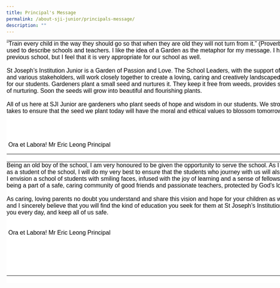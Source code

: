 ```yaml
---
title: Principal's Message
permalink: /about-sji-junior/principals-message/
description: ""
---
```


<table style="margin: auto; outline: 0px; padding: 0px; border-collapse: collapse; clear: both; border: 1px solid transparent; table-layout: fixed; color: rgb(0, 0, 0); font-family: &quot;PT Sans&quot;, sans-serif; font-size: 16px; font-style: normal; font-variant-ligatures: normal; font-variant-caps: normal; font-weight: 400; letter-spacing: normal; orphans: 2; text-align: left; text-transform: none; white-space: normal; widows: 2; word-spacing: 0px; -webkit-text-stroke-width: 0px; background-color: rgb(255, 255, 255); text-decoration-thickness: initial; text-decoration-style: initial; text-decoration-color: initial; height: 325px; width: 1090px;" class="ives_tab_kosong ive_eobj_center"><tbody style="margin: 0px; outline: 0px; padding: 0px;"><tr style="margin: 0px; outline: 0px; padding: 0px;"><td style="margin: 0px; outline: 0px; padding: 0px 15px 15px 0px; vertical-align: top;" colspan="6">“Train every child in the way they should go so that when they are old they will not turn from it.” (Proverbs 22:6). Many metaphors have been used to describe schools and teachers. I like the idea of a Garden as the metaphor for my message. I have used this metaphor before in my previous school, but I feel that it is very appropriate for our school as well.<br><br>St Joseph’s Institution Junior is a Garden of Passion and Love. The School Leaders, with the support of caring and passionate teachers, staff and various stakeholders, will work closely together to create a loving, caring and creatively landscaped-educational environment, cultivated for our students. Gardeners plant a small seed and nurtures it. They keep it free from weeds, provides sustenance, and gives it access to rays of nurturing. Soon the seeds will grow into beautiful and flourishing plants.<br><br> All of us here at SJI Junior are gardeners who plant seeds of hope and wisdom in our students. We strongly believe that we will do what it takes to ensure that the seed we plant today will have the moral and ethical values to blossom tomorrow.<br style="margin: 0px; outline: 0px; padding: 0px;"><br style="margin: 0px; outline: 0px; padding: 0px;"><br style="margin: 0px; outline: 0px; padding: 0px;"><br style="margin: 0px; outline: 0px; padding: 0px;"><br style="margin: 0px; outline: 0px; padding: 0px;">&nbsp;Ora et Labora! Mr Eric Leong Principal &nbsp; &nbsp; &nbsp; &nbsp; &nbsp;</td><td style="margin: 0px; outline: 0px; padding: 0px 15px 15px 0px; vertical-align: top;" colspan="2"><img style="margin: auto; outline: 0px; padding: 0px; border: none; max-width: 100%; clear: both; display: block; text-align: center; width: 193px; height: 288px;" class="ive_eobj_center" alt="Plant.jpg" width="100%" src="/images/MR%20ERIC%20LEONG%20-%20PRINCIPAL.jpg"></td></tr></tbody></table>

<table style="margin: auto; outline: 0px; padding: 0px; border-collapse: collapse; clear: both; border: 1px solid transparent; table-layout: fixed; color: rgb(0, 0, 0); font-family: &quot;PT Sans&quot;, sans-serif; font-size: 16px; font-style: normal; font-variant-ligatures: normal; font-variant-caps: normal; font-weight: 400; letter-spacing: normal; orphans: 2; text-align: left; text-transform: none; white-space: normal; widows: 2; word-spacing: 0px; -webkit-text-stroke-width: 0px; background-color: rgb(255, 255, 255); text-decoration-thickness: initial; text-decoration-style: initial; text-decoration-color: initial; height: 325px; width: 1090px;" class="ives_tab_kosong ive_eobj_center"><tbody style="margin: 0px; outline: 0px; padding: 0px;"><tr style="margin: 0px; outline: 0px; padding: 0px;"><td style="margin: 0px; outline: 0px; padding: 0px 15px 15px 0px; vertical-align: top;" colspan="6">Being an old boy of the school, I am very honoured to be given the opportunity to serve the school. As I have very fond memories of my time as a student of the school, I will do my very best to ensure that the students who journey with us will also have a wonderful school experience. I envision a school of students with smiling faces, infused with the joy of learning and a sense of fellowship; students beaming with confidence, being a part of a safe, caring community of good friends and passionate teachers, protected by God’s love.&nbsp;<br style="margin: 0px; outline: 0px; padding: 0px;"><br style="margin: 0px; outline: 0px; padding: 0px;">As caring, loving parents no doubt you understand and share this vision and hope for your children as well. I seek your support for the school and I sincerely believe that you will find the kind of education you seek for them at St Joseph’s Institution Junior. May God continue to bless you every day, and keep all of us safe.<br style="margin: 0px; outline: 0px; padding: 0px;"><br style="margin: 0px; outline: 0px; padding: 0px;"><br style="margin: 0px; outline: 0px; padding: 0px;">&nbsp;Ora et Labora! Mr Eric Leong Principal &nbsp; &nbsp; &nbsp; &nbsp; &nbsp;</td><td style="margin: 0px; outline: 0px; padding: 0px 15px 15px 0px; vertical-align: top;" colspan="2"><img style="margin: auto; outline: 0px; padding: 0px; border: none; max-width: 100%; clear: both; display: block; text-align: center; width: 193px; height: 288px;" class="ive_eobj_center" alt="Plant.jpg" width="100%" src="/images/Plant.jpg"></td></tr></tbody></table>